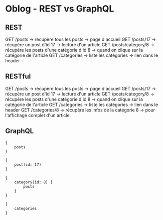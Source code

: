 # Oblog - REST vs GraphQL

## REST

GET /posts -> récupère tous les posts -> page d'accueil
GET /posts/17 -> récupère un post d'id 17 -> lecture d'un article
GET /posts/category/8 -> récupère les posts d'une catégorie d'id 8 -> quand on clique sur la catégorie de l'article
GET /categories -> liste les catégories -> lien dans le header

## RESTful

GET /posts -> récupère tous les posts -> page d'accueil
GET /posts/17 -> récupère un post d'id 17 -> lecture d'un article
GET /posts/category/8 -> récupère les posts d'une catégorie d'id 8 -> quand on clique sur la catégorie de l'article
GET /categories -> liste les catégories -> lien dans le header
GET /categories/8 -> récupère les infos de la catégorie 8 -> pour l'affichage complet d'un article

## GraphQL
```
{
    posts
}

{
    post(id: 17)
}

{
    category(id: 8) {
        posts
    }
}

{
    categories
}
```